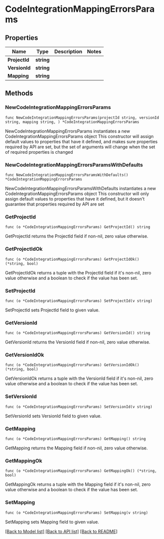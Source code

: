# CodeIntegrationMappingErrorsParams

## Properties

Name | Type | Description | Notes
------------ | ------------- | ------------- | -------------
**ProjectId** | **string** |  | 
**VersionId** | **string** |  | 
**Mapping** | **string** |  | 

## Methods

### NewCodeIntegrationMappingErrorsParams

`func NewCodeIntegrationMappingErrorsParams(projectId string, versionId string, mapping string, ) *CodeIntegrationMappingErrorsParams`

NewCodeIntegrationMappingErrorsParams instantiates a new CodeIntegrationMappingErrorsParams object
This constructor will assign default values to properties that have it defined,
and makes sure properties required by API are set, but the set of arguments
will change when the set of required properties is changed

### NewCodeIntegrationMappingErrorsParamsWithDefaults

`func NewCodeIntegrationMappingErrorsParamsWithDefaults() *CodeIntegrationMappingErrorsParams`

NewCodeIntegrationMappingErrorsParamsWithDefaults instantiates a new CodeIntegrationMappingErrorsParams object
This constructor will only assign default values to properties that have it defined,
but it doesn't guarantee that properties required by API are set

### GetProjectId

`func (o *CodeIntegrationMappingErrorsParams) GetProjectId() string`

GetProjectId returns the ProjectId field if non-nil, zero value otherwise.

### GetProjectIdOk

`func (o *CodeIntegrationMappingErrorsParams) GetProjectIdOk() (*string, bool)`

GetProjectIdOk returns a tuple with the ProjectId field if it's non-nil, zero value otherwise
and a boolean to check if the value has been set.

### SetProjectId

`func (o *CodeIntegrationMappingErrorsParams) SetProjectId(v string)`

SetProjectId sets ProjectId field to given value.


### GetVersionId

`func (o *CodeIntegrationMappingErrorsParams) GetVersionId() string`

GetVersionId returns the VersionId field if non-nil, zero value otherwise.

### GetVersionIdOk

`func (o *CodeIntegrationMappingErrorsParams) GetVersionIdOk() (*string, bool)`

GetVersionIdOk returns a tuple with the VersionId field if it's non-nil, zero value otherwise
and a boolean to check if the value has been set.

### SetVersionId

`func (o *CodeIntegrationMappingErrorsParams) SetVersionId(v string)`

SetVersionId sets VersionId field to given value.


### GetMapping

`func (o *CodeIntegrationMappingErrorsParams) GetMapping() string`

GetMapping returns the Mapping field if non-nil, zero value otherwise.

### GetMappingOk

`func (o *CodeIntegrationMappingErrorsParams) GetMappingOk() (*string, bool)`

GetMappingOk returns a tuple with the Mapping field if it's non-nil, zero value otherwise
and a boolean to check if the value has been set.

### SetMapping

`func (o *CodeIntegrationMappingErrorsParams) SetMapping(v string)`

SetMapping sets Mapping field to given value.



[[Back to Model list]](../README.md#documentation-for-models) [[Back to API list]](../README.md#documentation-for-api-endpoints) [[Back to README]](../README.md)



